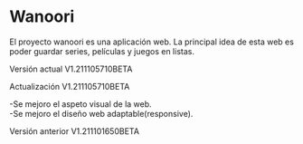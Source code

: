 # Wanoori
El proyecto wanoori es una aplicación web.
La principal idea de esta web es poder guardar series, películas y juegos en listas.

Versión actual V1.211105710BETA

Actualización V1.211105710BETA

-Se mejoro el aspeto visual de la web.<br />
-Se mejoro el diseño web adaptable(responsive).

Versión anterior V1.211101650BETA

